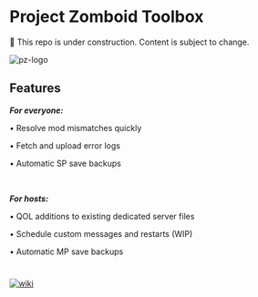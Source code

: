 # Project Zomboid Toolbox

🚧 This repo is under construction. Content is subject to change.

![pz-logo](https://i.ibb.co/nzzbB4f/pztoolbox.png)


## Features
<b>*For everyone:*</b>

• Resolve mod mismatches quickly 

• Fetch and upload error logs

• Automatic SP save backups

<br>

<b>*For hosts:*</b>

• QOL additions to existing dedicated server files

• Schedule custom messages and restarts (WIP)

• Automatic MP save backups


#

[![wiki](https://i.ibb.co/3yx2pvy/pztoolboxwiki-M.png)](https://github.com/ssjshields/pz-toolbox/wiki) 
